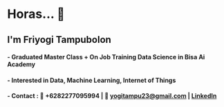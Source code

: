 # Horas... 👋

## I'm Friyogi Tampubolon

#### - Graduated Master Class + On Job Training Data Science in Bisa Ai Academy
#### - Interested in Data, Machine Learning, Internet of Things
#### - Contact : 📱 +6282277095994   |   📧 yogitampu23@gmail.com   |   [LinkedIn](https://www.linkedin.com/in/friyogi-tampubolon/)

<!--
**1friyogi/1friyogi** is a ✨ _special_ ✨ repository because its `README.md` (this file) appears on your GitHub profile.

Here are some ideas to get you started:

- 🔭 I’m currently working on ...
- 🌱 I’m currently learning ...
- 👯 I’m looking to collaborate on ...sd
- 🤔 I’m looking for help with ...
- 💬 Ask me about ...
- 📫 How to reach me: ...
- 😄 Pronouns: ...
- ⚡ Fun fact: ...
-->
